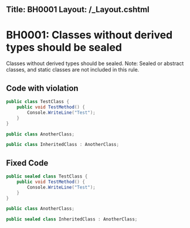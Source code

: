 Title: BH0001
Layout: /_Layout.cshtml
---
# BH0001: Classes without derived types should be sealed

Classes without derived types should be sealed. Note: Sealed or abstract classes, and static classes are not included in this rule.

## Code with violation

```csharp
public class TestClass {
    public void TestMethod() {
        Console.WriteLine("Test");
    }
}

public class AnotherClass;

public class InheritedClass : AnotherClass;
```

## Fixed Code

```csharp
public sealed class TestClass {
    public void TestMethod() {
        Console.WriteLine("Test");
    }
}

public class AnotherClass;

public sealed class InheritedClass : AnotherClass;
```
